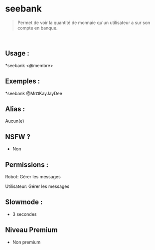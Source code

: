 # seebank

> Permet de voir la quantité de monnaie qu'un utilisateur a sur son compte en banque.

<br>

## Usage :

*seebank <@membre>

## Exemples :

*seebank @Mr¤KayJayDee

## Alias :

Aucun(e)

## NSFW ?

- Non

## Permissions :

Robot: Gérer les messages
<br>

Utilisateur: Gérer les messages

## Slowmode :

- 3 secondes

## Niveau Premium

- Non premium